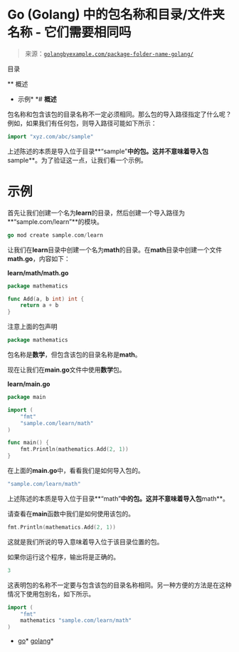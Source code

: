 <!--yml

类别：未分类

日期：2024-10-13 06:30:35

-->

# Go (Golang) 中的包名称和目录/文件夹名称 - 它们需要相同吗

> 来源：[`golangbyexample.com/package-folder-name-golang/`](https://golangbyexample.com/package-folder-name-golang/)

目录

**   概述

+   示例*  *# **概述**

包名称和包含该包的目录名称不一定必须相同。那么包的导入路径指定了什么呢？例如，如果我们有任何包，则导入路径可能如下所示：

```go
import "xyz.com/abc/sample"
```

上述陈述的本质是导入位于目录**“sample”**中的包。这并不意味着导入包**sample**。为了验证这一点，让我们看一个示例。

# **示例**

首先让我们创建一个名为**learn**的目录，然后创建一个导入路径为**“sample.com/learn”**的模块。

```go
go mod create sample.com/learn
```

让我们在**learn**目录中创建一个名为**math**的目录。在**math**目录中创建一个文件**math.go**，内容如下：

**learn/math/math.go**

```go
package mathematics

func Add(a, b int) int {
    return a + b
}
```

注意上面的包声明

```go
package mathematics
```

包名称是**数学**，但包含该包的目录名称是**math**。

现在让我们在**main.go**文件中使用**数学**包。

**learn/main.go**

```go
package main

import (
    "fmt"
    "sample.com/learn/math"
)

func main() {
    fmt.Println(mathematics.Add(2, 1))
}
```

在上面的**main.go**中，看看我们是如何导入包的。

```go
"sample.com/learn/math"
```

上述陈述的本质是导入位于目录**“math”**中的包。这并不意味着导入包**math**。

请查看在**main**函数中我们是如何使用该包的。

```go
fmt.Println(mathematics.Add(2, 1))
```

这就是我们所说的导入意味着导入位于该目录位置的包。

如果你运行这个程序，输出将是正确的。

```go
3
```

这表明包的名称不一定要与包含该包的目录名称相同。另一种方便的方法是在这种情况下使用包别名，如下所示。

```go
import (
    "fmt"
    mathematics "sample.com/learn/math"
)
```

+   [go](https://golangbyexample.com/tag/go/)*   [golang](https://golangbyexample.com/tag/golang/)*
